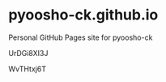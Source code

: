 # pyoosho-ck.github.io
Personal GitHub Pages site for pyoosho-ck


















































UrDGi8XI3J

WvTHtxj6T
